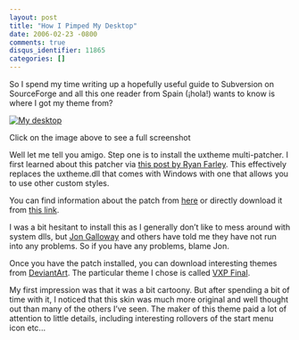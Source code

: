 ```yaml
---
layout: post
title: "How I Pimped My Desktop"
date: 2006-02-23 -0800
comments: true
disqus_identifier: 11865
categories: []
---
```

So I spend my time writing up a hopefully useful guide to Subversion on
SourceForge and all this one reader from Spain (¡hola!) wants to know is
where I got my theme from?

[![My
desktop](http://haacked.com/images/MyDesktop_Small.png)](http://haacked.com/images/MyDesktop_Big.png)

Click on the image above to see a full screenshot

Well let me tell you amigo. Step one is to install the uxtheme
multi-patcher. I first learned about this patcher via [this post by Ryan
Farley](http://ryanfarley.com/blog/archive/2006/01/11/14992.aspx?Pending=true "Pimping a Desktop").
This effectively replaces the uxtheme.dll that comes with Windows with
one that allows you to use other custom styles.

You can find information about the patch from
[here](http://themes.belchfire.net/index.php?showtopic=8767 "Neowin.net uxtheme patch")
or directly download it from [this
link](http://www.llbbl.com/data/nw_uxpatcher.zip "UXTheme patch").

I was a bit hesitant to install this as I generally don’t like to mess
around with system dlls, but [Jon
Galloway](http://weblogs.asp.net/jgalloway/ "Jon Galloway's Blog") and
others have told me they have not run into any problems. So if you have
any problems, blame Jon.

Once you have the patch installed, you can download interesting themes
from
[DeviantArt](http://www.deviantart.com/ "A site full of windows customizations").
The particular theme I chose is called [VXP
Final](http://www.deviantart.com/deviation/23231403/ "VXP Final Theme").

My first impression was that it was a bit cartoony. But after spending a
bit of time with it, I noticed that this skin was much more original and
well thought out than many of the others I’ve seen. The maker of this
theme paid a lot of attention to little details, including interesting
rollovers of the start menu icon etc...

